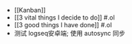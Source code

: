 - [[Kanban]]
- [[3 vital things I decide to do]] #.ol
- [[3 good things I have done]] #.ol
- 测试 logseq安卓端; 使用 autosync 同步
